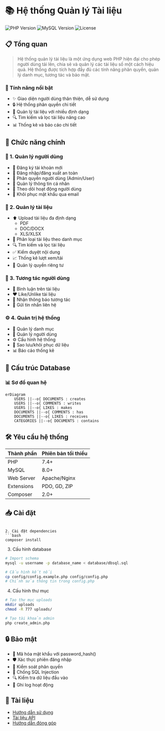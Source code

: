 # 📚 Hệ thống Quản lý Tài liệu
![PHP Version](https://img.shields.io/badge/PHP-7.4%2B-blue)
![MySQL Version](https://img.shields.io/badge/MySQL-8.0%2B-orange)
![License](https://img.shields.io/badge/License-MIT-green)

## 📋 Tổng quan
> Hệ thống quản lý tài liệu là một ứng dụng web PHP hiện đại cho phép người dùng tải lên, chia sẻ và quản lý các tài liệu số một cách hiệu quả. Hệ thống được tích hợp đầy đủ các tính năng phân quyền, quản lý danh mục, tương tác và bảo mật.

### 🌟 Tính năng nổi bật
- ✨ Giao diện người dùng thân thiện, dễ sử dụng
- 🔒 Hệ thống phân quyền chi tiết
- 📁 Quản lý tài liệu với nhiều định dạng
- 🔍 Tìm kiếm và lọc tài liệu nâng cao
- 📊 Thống kê và báo cáo chi tiết

## 🚀 Chức năng chính

### 👥 1. Quản lý người dùng
- 📝 Đăng ký tài khoản mới
- 🔑 Đăng nhập/đăng xuất an toàn
- 👑 Phân quyền người dùng (Admin/User)
- 👤 Quản lý thông tin cá nhân
- 📱 Theo dõi hoạt động người dùng
- 🔄 Khôi phục mật khẩu qua email

### 📑 2. Quản lý tài liệu
- ⬆️ Upload tài liệu đa định dạng
  - PDF
  - DOC/DOCX
  - XLS/XLSX
- 📂 Phân loại tài liệu theo danh mục
- 🔍 Tìm kiếm và lọc tài liệu
- ✅ Kiểm duyệt nội dung
- 📈 Thống kê lượt xem/tải
- 🔐 Quản lý quyền riêng tư

### 💬 3. Tương tác người dùng
- 💭 Bình luận trên tài liệu
- ❤️ Like/Unlike tài liệu
- 🔔 Nhận thông báo tương tác
- 📧 Gửi tin nhắn liên hệ

### ⚙️ 4. Quản trị hệ thống
- 📁 Quản lý danh mục
- 👥 Quản lý người dùng
- ⚙️ Cấu hình hệ thống
- 💾 Sao lưu/khôi phục dữ liệu
- 📊 Báo cáo thống kê

## 💽 Cấu trúc Database

### 📊 Sơ đồ quan hệ
```mermaid
erDiagram
    USERS ||--o{ DOCUMENTS : creates
    USERS ||--o{ COMMENTS : writes
    USERS ||--o{ LIKES : makes
    DOCUMENTS ||--o{ COMMENTS : has
    DOCUMENTS ||--o{ LIKES : receives
    CATEGORIES ||--o{ DOCUMENTS : contains
```

## 🛠️ Yêu cầu hệ thống

| Thành phần | Phiên bản tối thiểu |
|------------|---------------------|
| PHP        | 7.4+                |
| MySQL      | 8.0+                |
| Web Server | Apache/Nginx        |
| Extensions | PDO, GD, ZIP        |
| Composer   | 2.0+                |

## 📥 Cài đặt


```

2. Cài đặt dependencies
```bash
composer install
```

3. Cấu hình database
```bash
# Import schema
mysql -u username -p database_name < database/dbsql.sql

# Cấu hình kết nối
cp config/config.example.php config/config.php
# Chỉnh sửa thông tin trong config.php
```

4. Cấu hình thư mục
```bash
# Tạo thư mục uploads
mkdir uploads
chmod -R 777 uploads/

# Tạo tài khoản admin
php create_admin.php
```

## 🔒 Bảo mật

- 🔑 Mã hóa mật khẩu với password_hash()
- 🛡️ Xác thực phiên đăng nhập
- 🔐 Kiểm soát phân quyền
- 🛑 Chống SQL Injection
- 🔍 Kiểm tra dữ liệu đầu vào
- 📝 Ghi log hoạt động

## 📖 Tài liệu

- [Hướng dẫn sử dụng](docs/user-guide.md)
- [Tài liệu API](docs/api-docs.md)
- [Hướng dẫn đóng góp](CONTRIBUTING.md)

